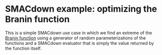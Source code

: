 # SMACdown example: optimizing the Branin function

This is a simple SMACdown use case in which we find an extreme of the
[Branin function](http://www.sfu.ca/~ssurjano/branin.html) using a
generator of random parameterizations of the functions and a SMACdown
evaluator that is simply the value returned by the function itself.
